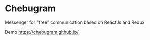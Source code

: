 # Chebugram

Messenger for "free" communication based on ReactJs and Redux

Demo https://chebugram.github.io/
